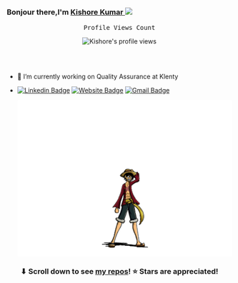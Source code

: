 ### Bonjour there,I'm [Kishore Kumar ](https://www.iamkishorekumar.in/) <img src="https://github.com/souvikguria98/souvikguria98/blob/master/Hi.gif" width="25">


<p align="center"> 
  <samp>
    Profile Views Count
  </samp>
</p>

<p align="center"> 
  <img src="https://profile-counter.glitch.me/iamkishorekumar-git/count.svg" alt="Kishore's profile views" /> 
</p>


<br/>
<br/>

- 🔭 I’m currently working on Quality Assurance at Klenty
- [![Linkedin Badge](https://img.shields.io/badge/-IamKishoreKumar-blue?style=flat-square&logo=Linkedin&logoColor=white&link=https://www.linkedin.com/in/iamkishorekumar)](https://www.linkedin.com/in/iamkishorekumar/)
[![Website Badge](https://img.shields.io/badge/-iamkishorekumar.in-e34f26?style=flat-square&logo=HTML5&logoColor=white&link=https://iamkishorekumar.in/)](https://iamkishorekumar.in/)
[![Gmail Badge](https://img.shields.io/badge/-contact@iamkishorekumar.in-d14836?style=flat-square&logo=Gmail&logoColor=white&link=contact@iammkishorekumar.in)](mailto:contact@iamkishorekumar.in)



  
  <p align="center">
  <img align="center" alt="OnePiece_Luffy" src="https://raw.githubusercontent.com/dev-akshat/archive/main/images/gifs/anime/luffy.gif"/>
</p>



<h3 align="center">⬇ Scroll down to see <a href="https://github.com/iamkishorekumar-git?tab=repositories">my repos</a>! ⭐ Stars are appreciated!</h3>
